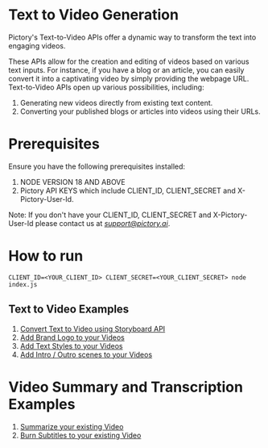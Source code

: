 # Text to Video Generation

Pictory's Text-to-Video APIs offer a dynamic way to transform the text into engaging videos.

These APIs allow for the creation and editing of videos based on various text inputs. For instance, if you have a blog or an article, you can easily convert it into a captivating video by simply providing the webpage URL. Text-to-Video APIs open up various possibilities, including:

1. Generating new videos directly from existing text content.
2. Converting your published blogs or articles into videos using their URLs.

# Prerequisites
Ensure you have the following prerequisites installed:

1. NODE VERSION 18 AND ABOVE
3. Pictory API KEYS which include CLIENT_ID, CLIENT_SECRET and X-Pictory-User-Id.    

Note: If you don't have your CLIENT_ID, CLIENT_SECRET and X-Pictory-User-Id please contact us at *support@pictory.ai*.

# How to run
```
CLIENT_ID=<YOUR_CLIENT_ID> CLIENT_SECRET=<YOUR_CLIENT_SECRET> node index.js
```


## Text to Video Examples

1. [Convert Text to Video using Storyboard API](https://github.com/pictoryai/api-examples-node/tree/main/texttovideo/basic) 
2. [Add Brand Logo to your Videos](https://github.com/pictoryai/api-examples-node/tree/main/texttovideo/addbrandlogo) 
3. [Add Text Styles to your Videos](https://github.com/pictoryai/api-examples-node/tree/main/texttovideo/addtextstyles)
4. [Add Intro / Outro scenes to your Videos](https://github.com/pictoryai/api-examples-node/tree/main/texttovideo/introoutro)


# Video Summary and Transcription Examples
1. [Summarize your existing Video](https://github.com/pictoryai/api-examples-node/tree/main/videohighlights)
2. [Burn Subtitles to your existing Video](https://github.com/pictoryai/api-examples-node/tree/main/videotranscription)
